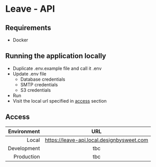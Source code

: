 # Leave - API

## Requirements

-   Docker

## Running the application locally

-   Duplicate .env.example file and call it .env
-   Update .env file
    -   Database credentials
    -   SMTP credentials
    -   S3 credentials
-   Run <dev env start command>
-   Visit the local url specified in [access](#access) section

## Access

| Environment |                    URL                    |
| ----------: | :---------------------------------------: |
|       Local | https://leave-api.local.designbysweet.com |
| Development |                    tbc                    |
|  Production |                    tbc                    |
